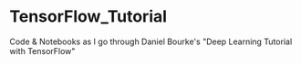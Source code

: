 # TensorFlow_Tutorial
Code &amp; Notebooks as I go through Daniel Bourke's "Deep Learning Tutorial with TensorFlow"
